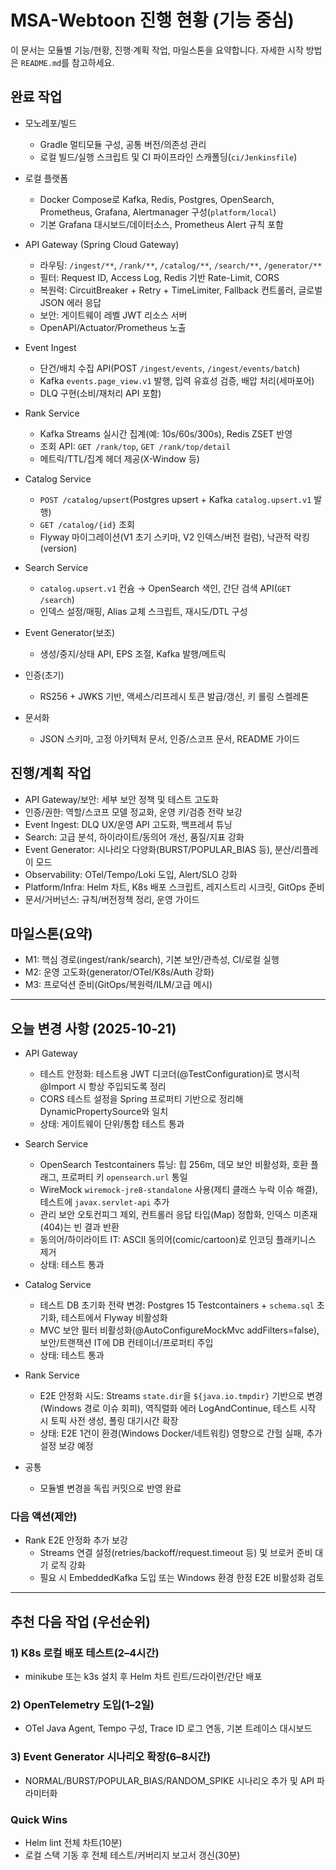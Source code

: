 ﻿# MSA-Webtoon 진행 현황 (기능 중심)

이 문서는 모듈별 기능/현황, 진행·계획 작업, 마일스톤을 요약합니다. 자세한 시작 방법은 `README.md`를 참고하세요.

## 완료 작업

- 모노레포/빌드
  - Gradle 멀티모듈 구성, 공통 버전/의존성 관리
  - 로컬 빌드/실행 스크립트 및 CI 파이프라인 스캐폴딩(`ci/Jenkinsfile`)

- 로컬 플랫폼
  - Docker Compose로 Kafka, Redis, Postgres, OpenSearch, Prometheus, Grafana, Alertmanager 구성(`platform/local`)
  - 기본 Grafana 대시보드/데이터소스, Prometheus Alert 규칙 포함

- API Gateway (Spring Cloud Gateway)
  - 라우팅: `/ingest/**`, `/rank/**`, `/catalog/**`, `/search/**`, `/generator/**`
  - 필터: Request ID, Access Log, Redis 기반 Rate-Limit, CORS
  - 복원력: CircuitBreaker + Retry + TimeLimiter, Fallback 컨트롤러, 글로벌 JSON 에러 응답
  - 보안: 게이트웨이 레벨 JWT 리소스 서버
  - OpenAPI/Actuator/Prometheus 노출

- Event Ingest
  - 단건/배치 수집 API(POST `/ingest/events`, `/ingest/events/batch`)
  - Kafka `events.page_view.v1` 발행, 입력 유효성 검증, 배압 처리(세마포어)
  - DLQ 구현(소비/재처리 API 포함)

- Rank Service
  - Kafka Streams 실시간 집계(예: 10s/60s/300s), Redis ZSET 반영
  - 조회 API: `GET /rank/top`, `GET /rank/top/detail`
  - 메트릭/TTL/집계 헤더 제공(X-Window 등)

- Catalog Service
  - `POST /catalog/upsert`(Postgres upsert + Kafka `catalog.upsert.v1` 발행)
  - `GET /catalog/{id}` 조회
  - Flyway 마이그레이션(V1 초기 스키마, V2 인덱스/버전 컬럼), 낙관적 락킹(version)

- Search Service
  - `catalog.upsert.v1` 컨슘 → OpenSearch 색인, 간단 검색 API(`GET /search`)
  - 인덱스 설정/매핑, Alias 교체 스크립트, 재시도/DTL 구성

- Event Generator(보조)
  - 생성/중지/상태 API, EPS 조절, Kafka 발행/메트릭

- 인증(초기)
  - RS256 + JWKS 기반, 액세스/리프레시 토큰 발급/갱신, 키 롤링 스켈레톤

- 문서화
  - JSON 스키마, 고정 아키텍처 문서, 인증/스코프 문서, README 가이드

## 진행/계획 작업

- API Gateway/보안: 세부 보안 정책 및 테스트 고도화
- 인증/권한: 역할/스코프 모델 정교화, 운영 키/검증 전략 보강
- Event Ingest: DLQ UX/운영 API 고도화, 백프레셔 튜닝
- Search: 고급 분석, 하이라이트/동의어 개선, 품질/지표 강화
- Event Generator: 시나리오 다양화(BURST/POPULAR_BIAS 등), 분산/리플레이 모드
- Observability: OTel/Tempo/Loki 도입, Alert/SLO 강화
- Platform/Infra: Helm 차트, K8s 배포 스크립트, 레지스트리 시크릿, GitOps 준비
- 문서/거버넌스: 규칙/버전정책 정리, 운영 가이드

## 마일스톤(요약)
- M1: 핵심 경로(ingest/rank/search), 기본 보안/관측성, CI/로컬 실행
- M2: 운영 고도화(generator/OTel/K8s/Auth 강화)
- M3: 프로덕션 준비(GitOps/복원력/ILM/고급 메시)

---

## 오늘 변경 사항 (2025-10-21)

- API Gateway
  - 테스트 안정화: 테스트용 JWT 디코더(@TestConfiguration)로 명시적 @Import 시 항상 주입되도록 정리
  - CORS 테스트 설정을 Spring 프로퍼티 기반으로 정리해 DynamicPropertySource와 일치
  - 상태: 게이트웨이 단위/통합 테스트 통과

- Search Service
  - OpenSearch Testcontainers 튜닝: 힙 256m, 데모 보안 비활성화, 호환 플래그, 프로퍼티 키 `opensearch.url` 통일
  - WireMock `wiremock-jre8-standalone` 사용(제티 클래스 누락 이슈 해결), 테스트에 `javax.servlet-api` 추가
  - 관리 보안 오토컨피그 제외, 컨트롤러 응답 타입(Map) 정합화, 인덱스 미존재(404)는 빈 결과 반환
  - 동의어/하이라이트 IT: ASCII 동의어(comic/cartoon)로 인코딩 플래키니스 제거
  - 상태: 테스트 통과

- Catalog Service
  - 테스트 DB 초기화 전략 변경: Postgres 15 Testcontainers + `schema.sql` 초기화, 테스트에서 Flyway 비활성화
  - MVC 보안 필터 비활성화(@AutoConfigureMockMvc addFilters=false), 보안/트랜잭션 IT에 DB 컨테이너/프로퍼티 주입
  - 상태: 테스트 통과

- Rank Service
  - E2E 안정화 시도: Streams `state.dir`을 `${java.io.tmpdir}` 기반으로 변경(Windows 경로 이슈 회피),
    역직렬화 에러 LogAndContinue, 테스트 시작 시 토픽 사전 생성, 폴링 대기시간 확장
  - 상태: E2E 1건이 환경(Windows Docker/네트워킹) 영향으로 간헐 실패, 추가 설정 보강 예정

- 공통
  - 모듈별 변경을 독립 커밋으로 반영 완료

### 다음 액션(제안)
- Rank E2E 안정화 추가 보강
  - Streams 연결 설정(retries/backoff/request.timeout 등) 및 브로커 준비 대기 로직 강화
  - 필요 시 EmbeddedKafka 도입 또는 Windows 환경 한정 E2E 비활성화 검토

---

## 추천 다음 작업 (우선순위)

### 1) K8s 로컬 배포 테스트(2–4시간)
- minikube 또는 k3s 설치 후 Helm 차트 린트/드라이런/간단 배포

### 2) OpenTelemetry 도입(1–2일)
- OTel Java Agent, Tempo 구성, Trace ID 로그 연동, 기본 트레이스 대시보드

### 3) Event Generator 시나리오 확장(6–8시간)
- NORMAL/BURST/POPULAR_BIAS/RANDOM_SPIKE 시나리오 추가 및 API 파라미터화

### Quick Wins
- Helm lint 전체 차트(10분)
- 로컬 스택 기동 후 전체 테스트/커버리지 보고서 갱신(30분)
